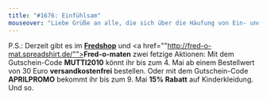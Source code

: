 ```yaml
---
title: "#1676: Einfühlsam"
mouseover: "Liebe Grüße an alle, die sich über die Häufung von Ein- und Zweipanelcomics beschweren"
---
```


P.S.:
Derzeit gibt es im <a href="http://fredshop.spreadshirt.de/"><strong>Fredshop</strong></a> und <a href=""http://fred-o-mat.spreadshirt.de/""><strong>Fred-o-maten</strong></a> zwei fetzige Aktionen:
Mit dem Gutschein-Code <strong>MUTTI2010</strong> könnt ihr bis zum 4. Mai ab einem Bestellwert von 30 Euro <strong>versandkostenfrei</strong> bestellen.
Oder mit dem Gutschein-Code <strong>APRILPROMO</strong> bekommt ihr bis zum 9. Mai <strong>15% Rabatt</strong> auf Kinderkleidung.
Und so.
